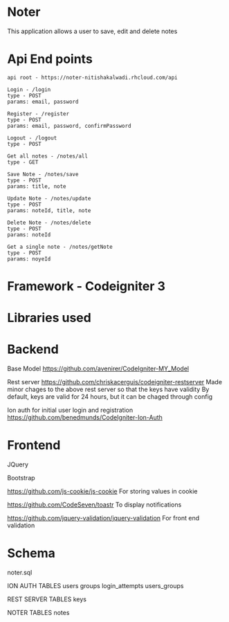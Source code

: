 # Noter
This application allows a user to save, edit and delete notes

# Api End points

    api root - https://noter-nitishakalwadi.rhcloud.com/api

    Login - /login
    type - POST
    params: email, password

    Register - /register
    type - POST
    params: email, password, confirmPassword

    Logout - /logout
    type - POST

    Get all notes - /notes/all
    type - GET

    Save Note - /notes/save
    type - POST
    params: title, note

    Update Note - /notes/update
    type - POST
    params: noteId, title, note

    Delete Note - /notes/delete
    type - POST
    params: noteId

    Get a single note - /notes/getNote
    type - POST
    params: noyeId

# Framework - Codeigniter 3

# Libraries used

# Backend

Base Model
https://github.com/avenirer/CodeIgniter-MY_Model

Rest server
https://github.com/chriskacerguis/codeigniter-restserver
Made minor chages to the above rest server so that the keys have validity
By default, keys are valid for 24 hours, but it can be chaged through config

Ion auth for initial user login and registration
https://github.com/benedmunds/CodeIgniter-Ion-Auth

# Frontend

JQuery

Bootstrap

https://github.com/js-cookie/js-cookie
For storing values in cookie

https://github.com/CodeSeven/toastr
To display notifications

https://github.com/jquery-validation/jquery-validation
For front end validation

# Schema
noter.sql

ION AUTH TABLES
users
groups
login_attempts
users_groups

REST SERVER TABLES
keys

NOTER TABLES
notes